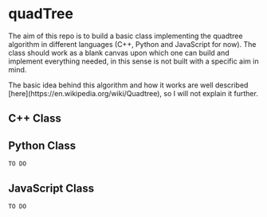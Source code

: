 # quadTree
<p>The aim of this repo is to build a basic class implementing the quadtree algorithm in different languages (C++, Python and JavaScript for now). The class should work as a blank canvas upon which one can build and implement everything needed, in this sense is not built with a specific aim in mind.</p>
<p>The basic idea behind this algorithm and how it works are well described [here](https://en.wikipedia.org/wiki/Quadtree), so I will not explain it further.</p>

## C++ Class

## Python Class
`TO DO`

## JavaScript Class
`TO DO`
